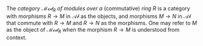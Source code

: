 The *category* $\mathcal{Mod}_{R}$ *of modules over a* (commutative) *ring* $R$ is a category with morphisms $R \to M$ in $\mathcal{Ab}$ as the objects, and morphisms $M \to N$ in $\mathcal{Ab}$ that commute with $R \to M$ and $R \to N$ as the morphisms. One may refer to $M$ as the object of $\mathcal{Mod}_{R}$ when the morphism $R \to M$ is understood from context.

